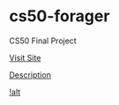 # cs50-forager
CS50 Final Project


[Visit Site](https://nathanael-han.github.io/cs50-forager/forager/first.html)

[Description](https://cs50.harvard.edu/extension/2023/spring/project/)

[!alt](https://github.com/nathanael-han/cs50-forager/blob/main/forager-snap.png)

